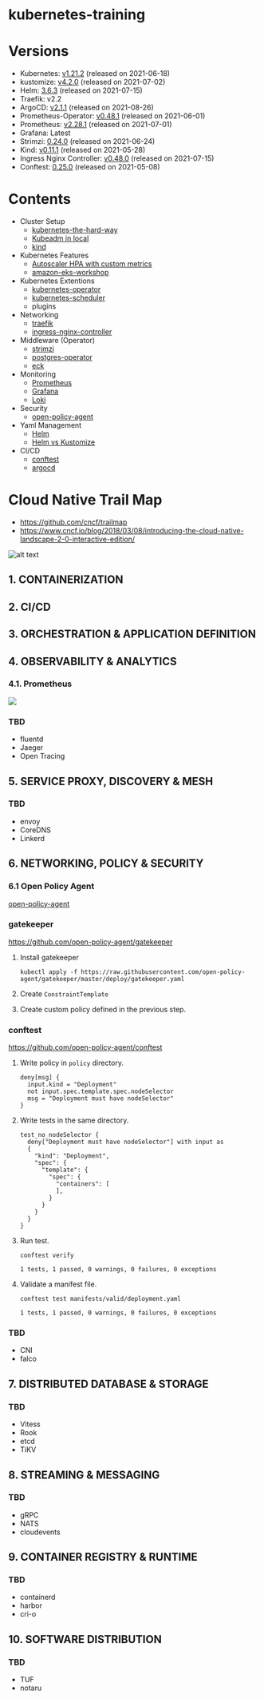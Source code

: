 # kubernetes-training

# Versions

- Kubernetes: [v1.21.2](https://github.com/kubernetes/kubernetes/releases/tag/v1.21.2) (released on 2021-06-18)
- kustomize: [v4.2.0](https://github.com/kubernetes-sigs/kustomize/releases/tag/kustomize%2Fv4.2.0) (released on 2021-07-02)
- Helm: [3.6.3](https://github.com/helm/helm/releases/tag/v3.6.3) (released on 2021-07-15)
- Traefik: v2.2
- ArgoCD: [v2.1.1](https://github.com/argoproj/argo-cd/releases/tag/v2.1.1) (released on 2021-08-26)
- Prometheus-Operator: [v0.48.1](https://github.com/prometheus-operator/prometheus-operator/releases/tag/v0.48.1) (released on 2021-06-01)
- Prometheus: [v2.28.1](https://github.com/prometheus/prometheus/releases/tag/v2.28.1) (released on 2021-07-01)
- Grafana: Latest
- Strimzi: [0.24.0](https://github.com/strimzi/strimzi-kafka-operator/releases/tag/0.24.0) (released on 2021-06-24)
- Kind: [v0.11.1](https://github.com/kubernetes-sigs/kind/releases/tag/v0.11.1) (released on 2021-05-28)
- Ingress Nginx Controller: [v0.48.0](https://github.com/kubernetes/ingress-nginx/releases/tag/controller-v0.48.1) (released on 2021-07-15)
- Conftest: [0.25.0](https://github.com/open-policy-agent/conftest/releases/tag/v0.25.0) (released on 2021-05-08)

# Contents

- Cluster Setup
    - [kubernetes-the-hard-way](kubernetes-the-hard-way)
    - [Kubeadm in local](kubeadm-local)
    - [kind](local-cluster/kind)
- Kubernetes Features
    - [Autoscaler HPA with custom metrics](autoscaler/hpa/custom-metrics)
    - [amazon-eks-workshop](eksworkshop)
- Kubernetes Extentions
    - [kubernetes-operator](kubernetes-operator)
    - [kubernetes-scheduler](kubernetes-scheduler)
    - plugins
- Networking
    - [traefik](traefik)
    - [ingress-nginx-controller](ingress-nginx-controller)
- Middleware (Operator)
    - [strimzi](strimzi)
    - [postgres-operator](postgres-operator)
    - [eck](eck)
- Monitoring
    - [Prometheus](prometheus-operator)
    - [Grafana](grafana)
    - [Loki](loki)
- Security
    - [open-policy-agent](open-policy-agent)
- Yaml Management
    - [Helm](helm)
    - [Helm vs Kustomize](helm-vs-kustomize)
- CI/CD
    - [conftest](open-policy-agent/conftest)
    - [argocd](argocd)

# Cloud Native Trail Map

- https://github.com/cncf/trailmap
- https://www.cncf.io/blog/2018/03/08/introducing-the-cloud-native-landscape-2-0-interactive-edition/

![alt text](https://github.com/cncf/trailmap/blob/master/CNCF_TrailMap_latest.png?raw=true)


## 1. CONTAINERIZATION

## 2. CI/CD

## 3. ORCHESTRATION & APPLICATION DEFINITION

## 4. OBSERVABILITY & ANALYTICS

### 4.1. Prometheus

![](prometheus-operator/diagram.drawio.svg)

### TBD
- fluentd
- Jaeger
- Open Tracing

## 5. SERVICE PROXY, DISCOVERY & MESH

### TBD
- envoy
- CoreDNS
- Linkerd

## 6. NETWORKING, POLICY & SECURITY

### 6.1 Open Policy Agent

[open-policy-agent]()

### gatekeeper

https://github.com/open-policy-agent/gatekeeper

1. Install gatekeeper

    ```
    kubectl apply -f https://raw.githubusercontent.com/open-policy-agent/gatekeeper/master/deploy/gatekeeper.yaml
    ```

1. Create `ConstraintTemplate`
1. Create custom policy defined in the previous step.

### conftest

https://github.com/open-policy-agent/conftest


1. Write policy in `policy` directory.

    ```rego
    deny[msg] {
      input.kind = "Deployment"
      not input.spec.template.spec.nodeSelector
      msg = "Deployment must have nodeSelector"
    }
    ```

1. Write tests in the same directory.

    ```rego
    test_no_nodeSelector {
      deny["Deployment must have nodeSelector"] with input as
      {
        "kind": "Deployment",
        "spec": {
          "template": {
            "spec": {
              "containers": [
              ],
            }
          }
        }
      }
    }
    ```

1. Run test.

    ```
    conftest verify

    1 tests, 1 passed, 0 warnings, 0 failures, 0 exceptions
    ```

1. Validate a manifest file.

    ```
    conftest test manifests/valid/deployment.yaml

    1 tests, 1 passed, 0 warnings, 0 failures, 0 exceptions
    ```

### TBD
- CNI
- falco

## 7. DISTRIBUTED DATABASE & STORAGE


### TBD
- Vitess
- Rook
- etcd
- TiKV

## 8. STREAMING & MESSAGING

### TBD
- gRPC
- NATS
- cloudevents

## 9. CONTAINER REGISTRY & RUNTIME

### TBD
- containerd
- harbor
- cri-o

## 10. SOFTWARE DISTRIBUTION

### TBD
- TUF
- notaru
